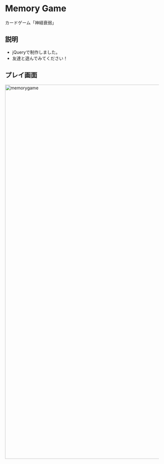 # Memory Game
カードゲーム「神経衰弱」

## 説明

- jQueryで制作しました。
- 友達と遊んでみてください！

## プレイ画面

<img width="1227" alt="memorygame" src="https://user-images.githubusercontent.com/59483718/85352673-72198c00-b541-11ea-85de-26ffebcd1d16.png">
